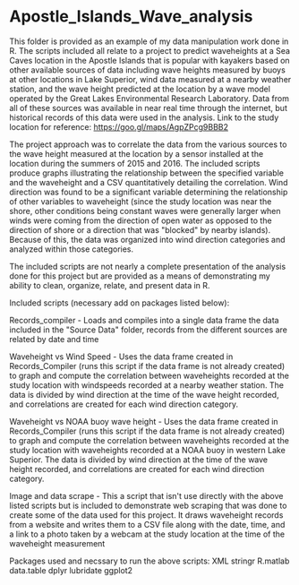 # Apostle_Islands_Wave_analysis
This folder is provided as an example of my data manipulation work done in R. The scripts included all relate to a project
to predict waveheights at a Sea Caves location in the Apostle Islands that is popular with kayakers based on other
available sources of data including wave heights measured by buoys at other locations in Lake Superior, wind data measured
at a nearby weather station, and the wave height predicted at the location by a wave model operated by the Great Lakes
Environmental Research Laboratory. Data from all of these sources was available in near real time through the internet, but
historical records of this data were used in the analysis.
Link to the study location for reference: https://goo.gl/maps/AgpZPcg9BBB2

The project approach was to correlate the data from the various sources to the wave height measured at the location by a
sensor installed at the location during the summers of 2015 and 2016. The included scripts produce graphs illustrating
the relationship between the specified variable and the waveheight and a CSV quantitatively detailing the correlation.
Wind direction was found to be a significant variable determining the relationship of other variables to waveheight (since
the study location was near the shore, other conditions being constant waves were generally larger when winds were coming 
from the direction of open water as opposed to the direction of shore or a direction that was "blocked" by nearby islands). 
Because of this, the data was organized into wind direction categories and analyzed within those categories.

The included scripts are not nearly a complete presentation of the analysis done for this project but are provided as a 
means of demonstrating my ability to clean, organize, relate, and present data in R.

Included scripts (necessary add on packages listed below):

Records_compiler - Loads and compiles into a single data frame the data included in the "Source Data" folder, 
records from the different sources are related by date and time

Waveheight vs Wind Speed - Uses the data frame created in Records_Compiler (runs this script 
if the data frame is not already created) to graph and compute the correlation between waveheights recorded at the 
study location with windspeeds recorded at a nearby weather station. The data is divided by wind direction at the time
of the wave height recorded, and correlations are created for each wind direction category.

Waveheight vs NOAA buoy wave height - Uses the data frame created in Records_Compiler (runs this script 
if the data frame is not already created) to graph and compute the correlation between waveheights recorded at the 
study location with waveheights recorded at a NOAA buoy in western Lake Superior. The data is divided by wind direction 
at the time of the wave height recorded, and correlations are created for each wind direction category.

Image and data scrape - This a script that isn't use directly with the above listed scripts but is included to
demonstrate web scraping that was done to create some of the data used for this project. It draws waveheight records
from a website and writes them to a CSV file along with the date, time, and a link to a photo taken by a webcam at the
study location at the time of the waveheight measurement

Packages used and necssary to run the above scripts:
XML
stringr
R.matlab
data.table
dplyr
lubridate
ggplot2
